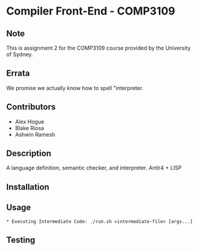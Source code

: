 Compiler Front-End - COMP3109
=============================

Note
----
This is assignment 2 for the COMP3109 course provided by the University of Sydney.

Errata
------
We promise we actually know how to spell "interpreter.

Contributors
------------

 * Alex Hogue
 * Blake Riosa
 * Ashwin Ramesh

Description
-----------
A language definition, semantic checker, and interpreter. Antlr4 + LISP

Installation
------------

Usage
-----

	* Executing Intermediate Code: ./run.sh <intermediate-file> [args...]

Testing
-------
